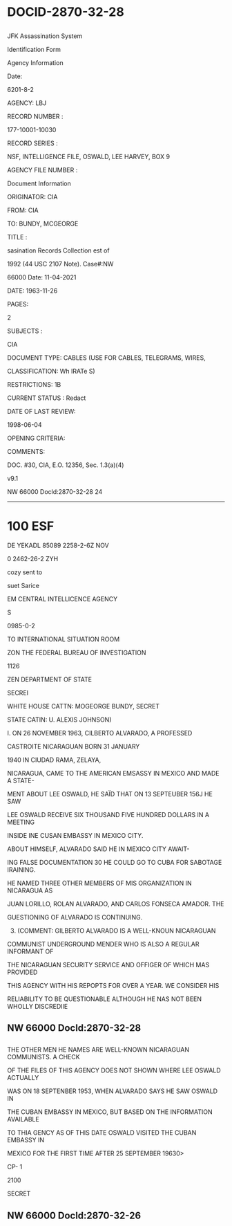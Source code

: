 # DOCID-2870-32-28

##
JFK Assassination System

Identification Form

Agency Information

Date:

6201-8-2

AGENCY: LBJ

RECORD NUMBER :

177-10001-10030

RECORD SERIES :

NSF, INTELLIGENCE FILE, OSWALD, LEE HARVEY, BOX 9

AGENCY FILE NUMBER :

Document Information

ORIGINATOR: CIA

FROM: CIA

TO: BUNDY, MCGEORGE

TITLE :

sasination Records Collection est of

1992 (44 USC 2107 Note). Case#:NW

66000 Date: 11-04-2021

DATE: 1963-11-26

PAGES:

2

SUBJECTS :

CIA

DOCUMENT TYPE: CABLES (USE FOR CABLES, TELEGRAMS, WIRES,

CLASSIFICATION: Wh IRATe S)

RESTRICTIONS: 1B

CURRENT STATUS : Redact

DATE OF LAST REVIEW:

1998-06-04

OPENING CRITERIA:

COMMENTS:

DOC. #30, CIA, E.O. 12356, Sec. 1.3(a)(4)

v9.1

NW 66000 Docld:2870-32-28
24

---

##
# 100 ESF

DE YEKADL 85089 2258-2-6Z NOV

0 2462-26-2 ZYH

cozy sent to

suet Sarice

EM CENTRAL INTELLICENCE AGENCY

S

0985-0-2

TO INTERNATIONAL SITUATION ROOM

ZON THE FEDERAL BUREAU OF INVESTIGATION

1126

ZEN DEPARTMENT OF STATE

SECREI

WHITE HOUSE CATTN: MOGEORGE BUNDY, SECRET

STATE CATIN: U. ALEXIS JOHNSON)

I. ON 26 NOVEMBER 1963, CILBERTO ALVARADO, A PROFESSED

CASTROITE NICARAGUAN BORN 31 JANUARY

1940 IN CIUDAD RAMA, ZELAYA,

NICARAGUA, CAME TO THE AMERICAN EMSASSY IN MEXICO AND MADE A STATE-

MENT ABOUT LEE OSWALD, HE SAÏD THAT ON 13 SEPTEUBER 156J HE SAW

LEE OSWALD RECEIVE SIX THOUSAND FIVE HUNDRED DOLLARS IN A MEETING

INSIDE INE CUSAN EMBASSY IN MEXICO CITY.

ABOUT HIMSELF, ALVARADO SAID HE IN MEXICO CITY AWAIT-

ING FALSE DOCUMENTATION 30 HE COULD GO TO CUBA FOR SABOTAGE IRAINING.

HE NAMED THREE OTHER MEMBERS OF MIS ORGANIZATION IN NICARAGUA AS

JUAN LORILLO, ROLAN ALVARADO, AND CARLOS FONSECA AMADOR. THE

GUESTIONING OF ALVARADO IS CONTINUING.

3. (COMMENT: GILBERTO ALVARADO IS A WELL-KNOUN NICARAGUAN

COMMUNIST UNDERGROUND MENDER WHO IS ALSO A REGULAR INFORMANT OF

THE NICARAGUAN SECURITY SERVICE AND OFFIGER OF WHICH MAS PROVIDED

THIS AGENCY WITH HIS REPOPTS FOR OVER A YEAR. WE CONSIDER HIS

RELIABILITY TO BE QUESTIONABLE ALTHOUGH HE NAS NOT BEEN WHOLLY DISCREDIIE

NW 66000 Docld:2870-32-28
---

##
THE OTHER MEN HE NAMES ARE WELL-KNOWN NICARAGUAN COMMUNISTS. A CHECK

OF THE FILES OF THIS AGENCY DOES NOT SHOWN WHERE LEE OSWALD ACTUALLY

WAS ON 18 SEPTENBER 1953, WHEN ALVARADO SAYS HE SAW OSWALD IN

THE CUBAN EMBASSY IN MEXICO, BUT BASED ON THE INFORMATION AVAILABLE

TO THIA GENCY AS OF THIS DATE OSWALD VISITED THE CUBAN EMBASSY IN

MEXICO FOR THE FIRST TIME AFTER 25 SEPTEMBER 19630>

CP- 1

2100

SECRET

NW 66000 Docld:2870-32-26
---

